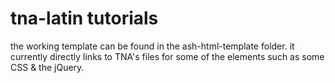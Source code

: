 # tna-latin tutorials
the working template can be found in the ash-html-template folder.
it currently directly links to TNA's files for some of the elements such as some CSS & the jQuery.
